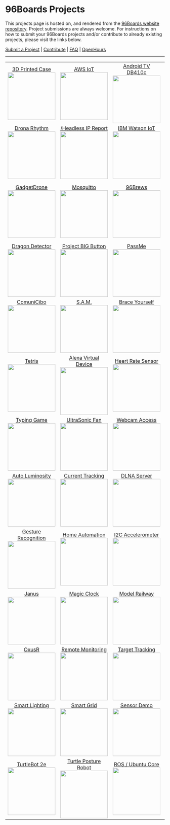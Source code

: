 # 96Boards Projects

This projects page is hosted on, and rendered from the [96Boards website repository](https://github.com/96boards/website/tree/master/96boards.org/Projects). Project submissions are always welcome. For instructions on how to submit your 96Boards projects and/or contribute to already existing projects, please visit the links below.

[Submit a Project](SUBMIT.md) | [Contribute](CONTRIBUTE.md) | [FAQ](FAQ.md) | [OpenHours](http://www.96boards.org/openhours/)

***

<table align="center">

<tr>

<td align="center"><a href="Archive/3DPrintCase/README.md">3D Printed Case</a><br><img src="https://github.com/96boards/website/blob/master/96boards.org/Projects/Archive/3DPrintCase/Images/3DPrintCase_FrontPage.png?raw=true" data-canonical-src="https://github.com/96boards/website/blob/master/96boards.org/Projects/Archive/3DPrintCase/Images/3DPrintCase_FrontPage.png?raw=true" width="150" height="150" /></td>

<td align="center"><a href="Archive/AWSIoT/README.md">AWS IoT</a><br><img src="https://github.com/96boards/website/blob/master/96boards.org/Projects/Archive/AWSIoT/Images/AWSIoT_FrontPage.png?raw=true" data-canonical-src="https://github.com/96boards/website/blob/master/96boards.org/Projects/Archive/AWSIoT/Images/AWSIoT_FrontPage.png?raw=true" width="150" height="150" /></td>

<td align="center"><a href="Archive/AndroidTV/README.md">Android TV DB410c</a><br><img src="https://github.com/96boards/website/blob/master/96boards.org/Projects/Archive/AndroidTV/Images/AndroidTVDB410c_FrontPage.png?raw=true" data-canonical-src="https://github.com/96boards/website/blob/master/96boards.org/Projects/Archive/AndroidTV/Images/AndroidTVDB410c_FrontPage.png?raw=true" width="150" height="150" /></td>

<td align="center"><a href="Archive/AudioMezz/README.md">Audio Mezz</a><br><img src="https://github.com/96boards/website/blob/master/96boards.org/Projects/Archive/AudioMezz/Images/AudioMezz_FrontPage.png?raw=true" data-canonical-src="https://github.com/96boards/website/blob/master/96boards.org/Projects/Archive/AudioMezz/Images/AudioMezz_FrontPage.png?raw=true" width="150" height="150" /></td>

<td align="center"><a href="Archive/BreakerBall/README.md">BreakerBall</a><br><img src="https://github.com/96boards/website/blob/master/96boards.org/Projects/Archive/BreakerBall/Images/BreakerBall_FrontPage.png?raw=true" data-canonical-src="https://github.com/96boards/website/blob/master/96boards.org/Projects/Archive/BreakerBall/Images/BreakerBall_FrontPage.png?raw=true" width="150" height="150" /></td>

</tr>

<tr>

<td align="center"><a href="Archive/DronaRhythm/README.md">Drona Rhythm</a><br><img src="https://github.com/96boards/website/blob/master/96boards.org/Projects/Archive/DronaRhythm/Images/DronaRhythm_FrontPage.png?raw=true" data-canonical-src="https://github.com/96boards/website/blob/master/96boards.org/Projects/Archive/DronaRhythm/Images/DronaRhythm_FrontPage.png?raw=true" width="150" height="150" /></td>

<td align="center"><a href="Archive//HeadlessIPReport/README.md">/Headless IP Report</a><br><img src="https://github.com/96boards/website/blob/master/96boards.org/Projects/Archive/HeadlessIPReport/Images/HeadlessIP_FrontPage.png?raw=true" data-canonical-src="https://github.com/96boards/website/blob/master/96boards.org/Projects/Archive/HeadlessIPReport/Images/HeadlessIP_FrontPage.png?raw=true" width="150" height="150" /></td>

<td align="center"><a href="Archive/IBMWatsonIoT/README.md">IBM Watson IoT</a><br><img src="https://github.com/96boards/website/blob/master/96boards.org/Projects/Archive/IBMWatsonIoT/Images/IBMWatson_FrontPage.png?raw=true" data-canonical-src="https://github.com/96boards/website/blob/master/96boards.org/Projects/Archive/IBMWatsonIoT/Images/IBMWatson_FrontPage.png?raw=true" width="150" height="150" /></td>

<td align="center"><a href="Archive/SeeingEyeRobot/README.md">Seeing Eye Robot</a><br><img src="https://github.com/96boards/website/blob/master/96boards.org/Projects/Archive/SeeingEyeRobot/Images/SeeingEyeRobot_FrontPage.png?raw=true" data-canonical-src="https://github.com/96boards/website/blob/master/96boards.org/Projects/Archive/SeeingEyeRobot/Images/SeeingEyeRobot_FrontPage.png?raw=true" width="150" height="150" /></td>

<td align="center"><a href="Archive/SmartCap/README.md">Smart Cap</a><br><img src="https://github.com/96boards/website/blob/master/96boards.org/Projects/Archive/SmartCap/Images/SmartCap_FrontPage.png?raw=true" data-canonical-src="https://github.com/96boards/website/blob/master/96boards.org/Projects/Archive/SmartCap/Images/SmartCap_FrontPage.png?raw=true" width="150" height="150" /></td>

</tr>

<tr>

<td align="center"><a href="Archive/GadgetDrone/README.md">GadgetDrone</a><br><img src="https://github.com/96boards/website/blob/master/96boards.org/Projects/Archive/GadgetDrone/Images/DroneKit_BOM.png?raw=true" data-canonical-src="https://github.com/96boards/website/blob/master/96boards.org/Projects/Archive/GadgetDrone/Images/DroneKit_BOM.png?raw=true" width="150" height="150" /></td>

<td align="center"><a href="Archive/Mosquitto/README.md">Mosquitto</a><br><img src="https://github.com/96boards/website/blob/master/96boards.org/Projects/Archive/Mosquitto/Images/MQTT_FrontPage.png?raw=true" data-canonical-src="https://github.com/96boards/website/blob/master/96boards.org/Projects/Archive/Mosquitto/Images/MQTT_FrontPage.png?raw=true" width="150" height="150" /></td>

<td align="center"><a href="Archive/96Brews/README.md">96Brews</a><br><img src="https://github.com/96boards/website/blob/master/96boards.org/Projects/Archive/96Brews/Images/96Brews_FrontPage.png?raw=true" data-canonical-src="https://github.com/96boards/website/blob/master/96boards.org/Projects/Archive/96Brews/Images/96Brews_FrontPage.png?raw=true" width="150" height="150" /></td>

<td align="center"><a href="Archive/KVM/README.md">KVM</a><br><img src="https://github.com/96boards/website/blob/master/96boards.org/Projects/Archive/KVM/Images/KVM_FrontPage.png?raw=true" data-canonical-src="https://github.com/96boards/website/blob/master/96boards.org/Projects/Archive/KVM/Images/KVM_FrontPage.png?raw=true" width="150" height="150" /></td>

<td align="center"><a href="Archive/Docker96BoardsCE/README.md">Docker on 96Boards</a><br><img src="https://github.com/96boards/website/blob/master/96boards.org/Projects/Archive/Docker96BoardsCE/Images/Docker_FrontPage.jpg?raw=true" data-canonical-src="https://github.com/96boards/website/blob/master/96boards.org/Projects/Archive/Docker96BoardsCE/Images/Docker_FrontPage.jpg?raw=true" width="150" height="150" /></td>

</tr>

<tr>

<td align="center"><a href="Archive/DragonDetector/README.md">Dragon Detector</a><br><img src="https://github.com/96boards/website/blob/master/96boards.org/Projects/Archive/DragonDetector/Images/DragonDetector_FrontPage.png?raw=true" data-canonical-src="https://github.com/96boards/website/blob/master/96boards.org/Projects/Archive/DragonDetector/Images/DragonDetector_FrontPage.png?raw=true" width="150" height="150" /></td>

<td align="center"><a href="Archive/ProjectBIGButton/README.md">Project BIG Button</a><br><img src="https://github.com/96boards/website/blob/master/96boards.org/Projects/Archive/ProjectBIGButton/Images/ProjectBIGButton_FrontPage.png?raw=true" data-canonical-src="https://github.com/96boards/website/blob/master/96boards.org/Projects/Archive/ProjectBIGButton/Images/ProjectBIGButton_FrontPage.png?raw=true" width="150" height="150" /></td>

<td align="center"><a href="Archive/PassMe/README.md">PassMe</a><br><img src="https://github.com/96boards/website/blob/master/96boards.org/Projects/Archive/PassMe/Images/PassMe_FrontPage.png?raw=true" data-canonical-src="https://github.com/96boards/website/blob/master/96boards.org/Projects/Archive/PassMe/Images/PassMe_FrontPage.png?raw=true" width="150" height="150" /></td>

<td align="center"><a href="Archive/SmartBoiler/README.md">Smart Boiler</a><br><img src="https://github.com/96boards/website/blob/master/96boards.org/Projects/Archive/SmartBoiler/Images/SmartBoiler_FrontPage.png?raw=true" data-canonical-src="https://github.com/96boards/website/blob/master/96boards.org/Projects/Archive/SmartBoiler/Images/SmartBoiler_FrontPage.png?raw=true" width="150" height="150" /></td>

<td align="center"><a href="Archive/HomeLights/README.md">Home Lights</a><br><img src="https://github.com/96boards/website/blob/master/96boards.org/Projects/Archive/HomeLights/Images/HomeLights_FrontPage.png?raw=true" data-canonical-src="https://github.com/96boards/website/blob/master/96boards.org/Projects/Archive/HomeLights/Images/HomeLights_FrontPage.png?raw=true" width="150" height="150" /></td>

</tr>

<tr>

<td align="center"><a href="Archive/ComuniCibo/README.md">ComuniCibo</a><br><img src="https://github.com/96boards/website/blob/master/96boards.org/Projects/Archive/ComuniCibo/Images/ComuniCibo_FrontPage.png?raw=true" data-canonical-src="https://github.com/96boards/website/blob/master/96boards.org/Projects/Archive/ComuniCibo/Images/ComuniCibo_FrontPage.png?raw=true" width="150" height="150" /></td>

<td align="center"><a href="Archive/SAM/README.md">S.A.M.</a><br><img src="https://github.com/96boards/website/blob/master/96boards.org/Projects/Archive/SAM/Images/SAM_FrontPage.png?raw=true" data-canonical-src="https://github.com/96boards/website/blob/master/96boards.org/Projects/Archive/SAM/Images/SAM_FrontPage.png?raw=true" width="150" height="150" /></td>

<td align="center"><a href="Archive/BraceYourself/README.md">Brace Yourself</a><br><img src="https://github.com/96boards/website/blob/master/96boards.org/Projects/Archive/BraceYourself/Images/BraceYourself_FrontPage.png?raw=true" data-canonical-src="https://github.com/96boards/website/blob/master/96boards.org/Projects/Archive/BraceYourself/Images/BraceYourself_FrontPage.png?raw=true" width="150" height="150" /></td>

<td align="center"><a href="Archive/SuperParking/README.md">Super Parking</a><br><img src="https://github.com/96boards/website/blob/master/96boards.org/Projects/Archive/SuperParking/Images/SuperParking_FrontPage.png?raw=true" data-canonical-src="https://github.com/96boards/website/blob/master/96boards.org/Projects/Archive/SuperParking/Images/SuperParking_FrontPage.png?raw=true" width="150" height="150" /></td>

<td align="center"><a href="Archive/SmartWeatherDisplaySystem/README.md">Weather Display</a><br><img src="https://github.com/96boards/website/blob/master/96boards.org/Projects/Archive/SmartWeatherDisplaySystem/Images/SmartWeather_FrontPage.png?raw=true" data-canonical-src="https://github.com/96boards/website/blob/master/96boards.org/Projects/Archive/SmartWeatherDisplaySystem/Images/SmartWeather_FrontPage.png?raw=true" width="150" height="150" /></td>

</tr>

<tr>

<td align="center"><a href="Archive/Tetris/README.md">Tetris</a><br><img src="https://github.com/96boards/website/blob/master/96boards.org/Projects/Archive/Tetris/Images/Tetris_FrontPage.png?raw=true" data-canonical-src="https://github.com/96boards/website/blob/master/96boards.org/Projects/Archive/Tetris/Images/Tetris_FrontPage.png?raw=true" width="150" height="150" /></td>

<td align="center"><a href="Archive/AmazonAlexaVirtualDevice/README.md">Alexa Virtual Device</a><br><img src="https://github.com/96boards/website/blob/master/96boards.org/Projects/Archive/AmazonAlexaVirtualDevice/Images/AmazonAlexa_FrontPage.png?raw=true" data-canonical-src="https://github.com/96boards/website/blob/master/96boards.org/Projects/Archive/AmazonAlexaVirtualDevice/Images/AmazonAlexa_FrontPage.png?raw=true" width="150" height="150" /></td>

<td align="center"><a href="Archive/EmulatorBLEHeartRateSensor/README.md">Heart Rate Sensor</a><br><img src="https://github.com/96boards/website/blob/master/96boards.org/Projects/Archive/EmulatorBLEHeartRateSensor/Images/EmulatingBLEHeartRateSensor_FrontPage.png?raw=true" data-canonical-src="https://github.com/96boards/website/blob/master/96boards.org/Projects/Archive/EmulatorBLEHeartRateSensor/Images/EmulatingBLEHeartRateSensor_FrontPage.png?raw=true" width="150" height="150" /></td>

<td align="center"><a href="Archive/FlameRecognition/README.md">Flame Recognition</a><br><img src="https://github.com/96boards/website/blob/master/96boards.org/Projects/Archive/FlameRecognition/Images/FlameRecognition_FrontPage.png?raw=true" data-canonical-src="https://github.com/96boards/website/blob/master/96boards.org/Projects/Archive/FlameRecognition/Images/FlameRecognition_FrontPage.png?raw=true" width="150" height="150" /></td>

<td align="center"><a href="Archive/LaserImageingandModeling/README.md">Laser Image/Model</a><br><img src="https://github.com/96boards/website/blob/master/96boards.org/Projects/Archive/LaserImageingandModeling/Images/LaserImaging_FrontPage.png?raw=true" data-canonical-src="https://github.com/96boards/website/blob/master/96boards.org/Projects/Archive/LaserImageingandModeling/Images/LaserImaging_FrontPage.png?raw=true" width="150" height="150" /></td>

</tr>

<tr>

<td align="center"><a href="Archive/TypingGame/README.md">Typing Game</a><br><img src="https://github.com/96boards/website/blob/master/96boards.org/Projects/Archive/TypingGame/Images/TypingGame_FrontPage.png?raw=true" data-canonical-src="https://github.com/96boards/website/blob/master/96boards.org/Projects/Archive/TypingGame/Images/TypingGame_FrontPage.png?raw=true" width="150" height="150" /></td>

<td align="center"><a href="Archive/UltraSonicFan/README.md">UltraSonic Fan</a><br><img src="https://github.com/96boards/website/blob/master/96boards.org/Projects/Archive/UltraSonicFan/Images/UltraSonicFan_FrontPage.png?raw=true" data-canonical-src="https://github.com/96boards/website/blob/master/96boards.org/Projects/Archive/UltraSonicFan/Images/UltraSonicFan_FrontPage.png?raw=true" width="150" height="150" /></td>

<td align="center"><a href="Archive/WebcamBrowserAccess/README.md">Webcam Access</a><br><img src="https://github.com/96boards/website/blob/master/96boards.org/Projects/Archive/WebcamBrowserAccess/Images/BrowserWebcamAccess_FrontPage.png?raw=true" data-canonical-src="https://github.com/96boards/website/blob/master/96boards.org/Projects/Archive/WebcamBrowserAccess/Images/BrowserWebcamAccess_FrontPage.png?raw=true" width="150" height="150" /></td>

<td align="center"><a href="Archive/AOSPTVHikey/README.md">HiKey AOSP TV</a><br><img src="https://github.com/96boards/website/blob/master/96boards.org/Projects/Archive/AOSPTVHikey/Images/AOSPTV_FrontPage.png?raw=true" data-canonical-src="https://github.com/96boards/website/blob/master/96boards.org/Projects/Archive/AOSPTVHikey/Images/AOSPTV_FrontPage.png?raw=true" width="150" height="150" /></td>

<td align="center"><a href="Archive/AutoBreathalyzer/README.md">Auto Breathalyzer</a><br><img src="https://github.com/96boards/website/blob/master/96boards.org/Projects/Archive/AutoBreathalyzer/Images/AutoBreathalyzer_FrontPage.png?raw=true" data-canonical-src="https://github.com/96boards/website/blob/master/96boards.org/Projects/Archive/AutoBreathalyzer/Images/AutoBreathalyzer_FrontPage.png?raw=true" width="150" height="150" /></td>

</tr>

<tr>

<td align="center"><a href="Archive/AutoLuminosity/README.md">Auto Luminosity</a><br><img src="https://github.com/96boards/website/blob/master/96boards.org/Projects/Archive/AutoLuminosity/Images/AutoLuminosity_FrontPage.png?raw=true" data-canonical-src="https://github.com/96boards/website/blob/master/96boards.org/Projects/Archive/AutoLuminosity/Images/AutoLuminosity_FrontPage.png?raw=true" width="150" height="150" /></td>

<td align="center"><a href="Archive/CurrentTracking/README.md">Current Tracking</a><br><img src="https://github.com/96boards/website/blob/master/96boards.org/Projects/Archive/CurrentTracking/Images/CurrentTracking_FrontPage.png?raw=true" data-canonical-src="https://github.com/96boards/website/blob/master/96boards.org/Projects/Archive/CurrentTracking/Images/CurrentTracking_FrontPage.png?raw=true" width="150" height="150" /></td>

<td align="center"><a href="Archive/DLNAMediaServer/README.md">DLNA Server</a><br><img src="https://github.com/96boards/website/blob/master/96boards.org/Projects/Archive/DLNAMediaServer/Images/DLNAServer_FrontPage1.png?raw=true" data-canonical-src="https://github.com/96boards/website/blob/master/96boards.org/Projects/Archive/DLNAMediaServer/Images/DLNAServer_FrontPage1.png?raw=true" width="150" height="150" /></td>

<td align="center"><a href="Archive/DigitalAlbum/README.md">Digital Album</a><br><img src="https://github.com/96boards/website/blob/master/96boards.org/Projects/Archive/DigitalAlbum/Images/DigitalAlbum_FrontPage1.png?raw=true" data-canonical-src="https://github.com/96boards/website/blob/master/96boards.org/Projects/Archive/DigitalAlbum/Images/DigitalAlbum_FrontPage1.png?raw=true" width="150" height="150" /></td>

<td align="center"><a href="Archive/GPIOSTEMWorkshop/README.md">STEM Workshop</a><br><img src="https://github.com/96boards/website/blob/master/96boards.org/Projects/Archive/GPIOSTEMWorkshop/Images/GPIOWorkshop_FrontPage.png?raw=true" data-canonical-src="https://github.com/96boards/website/blob/master/96boards.org/Projects/Archive/GPIOSTEMWorkshop/Images/GPIOWorkshop_FrontPage.png?raw=true" width="150" height="150" /></td>

</tr>

<tr>

<td align="center"><a href="Archive/HandGestureRecognition/README.md">Gesture Recognition</a><br><img src="https://github.com/96boards/website/blob/master/96boards.org/Projects/Archive/HandGestureRecognition/Images/HandGestureRecognition_FrontPage.png?raw=true" data-canonical-src="https://github.com/96boards/website/blob/master/96boards.org/Projects/Archive/HandGestureRecognition/Images/HandGestureRecognition_FrontPage.png?raw=true" width="150" height="150" /></td>

<td align="center"><a href="Archive/HomeAutomation/README.md">Home Automation</a><br><img src="https://github.com/96boards/website/blob/master/96boards.org/Projects/Archive/HomeAutomation/Images/HomeAutomation_FrontPage.png?raw=true" data-canonical-src="https://github.com/96boards/website/blob/master/96boards.org/Projects/Archive/HomeAutomation/Images/HomeAutomation_FrontPage.png?raw=true" width="150" height="150" /></td>

<td align="center"><a href="Archive/I2CAccelerometer/README.md">I2C Accelerometer</a><br><img src="https://github.com/96boards/website/blob/master/96boards.org/Projects/Archive/I2CAccelerometer/Images/I2CAccel_FrontPage.png?raw=true" data-canonical-src="https://github.com/96boards/website/blob/master/96boards.org/Projects/Archive/I2CAccelerometer/Images/I2CAccel_FrontPage.png?raw=true" width="150" height="150" /></td>

<td align="center"><a href="Archive/e-BillBreaker/README.md">HiKey AOSP TV</a><br><img src="https://github.com/96boards/website/blob/master/96boards.org/Projects/Archive/e-BillBreaker/Images/BillBreaker_FrontPage1.png?raw=true" data-canonical-src="https://github.com/96boards/website/blob/master/96boards.org/Projects/Archive/e-BillBreaker/Images/BillBreaker_FrontPage1.png?raw=true" width="150" height="150" /></td>

<td align="center"><a href="Archive/IBMWatsonSensorRead/README.md">IBM Watson</a><br><img src="https://github.com/96boards/website/blob/master/96boards.org/Projects/Archive/IBMWatsonSensorRead/Images/IBMWatson_FrontPage.png?raw=true" data-canonical-src="https://github.com/96boards/website/blob/master/96boards.org/Projects/Archive/IBMWatsonSensorRead/Images/IBMWatson_FrontPage.png?raw=true" width="150" height="150" /></td>

</tr>

<tr>

<td align="center"><a href="Archive/Janus/README.md">Janus</a><br><img src="https://github.com/96boards/website/blob/master/96boards.org/Projects/Archive/Janus/Images/Janus_FrontPage.png?raw=true" data-canonical-src="https://github.com/96boards/website/blob/master/96boards.org/Projects/Archive/Janus/Images/Janus_FrontPage.png?raw=true" width="150" height="150" /></td>

<td align="center"><a href="Archive/MagicCheck-inClock/README.md">Magic Clock</a><br><img src="https://github.com/96boards/website/blob/master/96boards.org/Projects/Archive/MagicCheck-inClock/Images/MagicClock_FrontPage.png?raw=true" data-canonical-src="https://github.com/96boards/website/blob/master/96boards.org/Projects/Archive/MagicCheck-inClock/Images/MagicClock_FrontPage.png?raw=true" width="150" height="150" /></td>

<td align="center"><a href="Archive/ModelRailway/README.md">Model Railway</a><br><img src="https://github.com/96boards/website/blob/master/96boards.org/Projects/Archive/ModelRailway/Images/ModelRailway_FrontPage.png?raw=true" data-canonical-src="https://github.com/96boards/website/blob/master/96boards.org/Projects/Archive/ModelRailway/Images/ModelRailway_FrontPage.png?raw=true" width="150" height="150" /></td>

<td align="center"><a href="Archive/NFCSmartAccess/README.md">NFC Smart Access</a><br><img src="https://github.com/96boards/website/blob/master/96boards.org/Projects/Archive/NFCSmartAccess/Images/NFC_FrontPage.png?raw=true" data-canonical-src="https://github.com/96boards/website/blob/master/96boards.org/Projects/Archive/NFCSmartAccess/Images/NFC_FrontPage.png?raw=true" width="150" height="150" /></td>

<td align="center"><a href="Archive/NeedyTrashcan/README.md">Needy Trashcan</a><br><img src="https://github.com/96boards/website/blob/master/96boards.org/Projects/Archive/NeedyTrashcan/Images/NeedyTrashcan_FrontPage.png?raw=true" data-canonical-src="https://github.com/96boards/website/blob/master/96boards.org/Projects/Archive/NeedyTrashcan/Images/NeedyTrashcan_FrontPage.png?raw=true" width="150" height="150" /></td>

</tr>

<tr>

<td align="center"><a href="Archive/OxusR/README.md">OxusR</a><br><img src="https://github.com/96boards/website/blob/master/96boards.org/Projects/Archive/OxusR/Images/OXUS_FrontPage.png?raw=true" data-canonical-src="https://github.com/96boards/website/blob/master/96boards.org/Projects/Archive/OxusR/Images/OXUS_FrontPage.png?raw=true" width="150" height="150" /></td>

<td align="center"><a href="Archive/RemoteMonitoring/README.md">Remote Monitoring</a><br><img src="https://github.com/96boards/website/blob/master/96boards.org/Projects/Archive/RemoteMonitoring/Images/RemoteMonitor_FrontPage.png?raw=true" data-canonical-src="https://github.com/96boards/website/blob/master/96boards.org/Projects/Archive/RemoteMonitoring/Images/RemoteMonitor_FrontPage.png?raw=true" width="150" height="150" /></td>

<td align="center"><a href="Archive/RemoteVideoTargetTracking/README.md">Target Tracking</a><br><img src="https://github.com/96boards/website/blob/master/96boards.org/Projects/Archive/RemoteVideoTargetTracking/Images/VideoMonitor_FrontPage.png?raw=true" data-canonical-src="https://github.com/96boards/website/blob/master/96boards.org/Projects/Archive/RemoteVideoTargetTracking/Images/VideoMonitor_FrontPage.png?raw=true" width="150" height="150" /></td>

<td align="center"><a href="Archive/Vision4all/README.md">Vision 4all</a><br><img src="https://github.com/96boards/website/blob/master/96boards.org/Projects/Archive/Vision4all/Images/Vision4all_FrontPage.png?raw=true" data-canonical-src="https://github.com/96boards/website/blob/master/96boards.org/Projects/Archive/Vision4all/Images/Vision4all_FrontPage.png?raw=true" width="150" height="150" /></td>

<td align="center"><a href="Archive/SunlightSensor/README.md">Sunlight Sensor</a><br><img src="https://github.com/96boards/website/blob/master/96boards.org/Projects/Archive/SunlightSensor/Images/SunlightSensor_FrontPage.png?raw=true" data-canonical-src="https://github.com/96boards/website/blob/master/96boards.org/Projects/Archive/SunlightSensor/Images/SunlightSensor_FrontPage.png?raw=true" width="150" height="150" /></td>

</tr>

<tr>

<td align="center"><a href="Archive/SmartLighting/README.md">Smart Lighting</a><br><img src="https://github.com/96boards/website/blob/master/96boards.org/Projects/Archive/SmartLighting/Images/SmartLight_FrontPage.png?raw=true" data-canonical-src="https://github.com/96boards/website/blob/master/96boards.org/Projects/Archive/SmartLighting/Images/SmartLight_FrontPage.png?raw=true" width="150" height="150" /></td>

<td align="center"><a href="Archive/SmartGridEnergyMeter/README.md">Smart Grid</a><br><img src="https://github.com/96boards/website/blob/master/96boards.org/Projects/Archive/SmartGridEnergyMeter/Images/SmartGrid_FrontPage.png?raw=true" data-canonical-src="https://github.com/96boards/website/blob/master/96boards.org/Projects/Archive/SmartGridEnergyMeter/Images/SmartGrid_FrontPage.png?raw=true" width="150" height="150" /></td>

<td align="center"><a href="Archive/SensorDemo/README.md">Sensor Demo</a><br><img src="https://github.com/96boards/website/blob/master/96boards.org/Projects/Archive/SensorDemo/Images/SensorDemo_FrontPage.png?raw=true" data-canonical-src="https://github.com/96boards/website/blob/master/96boards.org/Projects/Archive/SensorDemo/Images/SensorDemo_FrontPage.png?raw=true" width="150" height="150" /></td>

<td align="center"><a href="Archive/ROVWindowsIoT/README.md">ROV Windows IoT</a><br><img src="https://github.com/96boards/website/blob/master/96boards.org/Projects/Archive/ROVWindowsIoT/Images/ROV_FrontPage.png?raw=true" data-canonical-src="https://github.com/96boards/website/blob/master/96boards.org/Projects/Archive/ROVWindowsIoT/Images/ROV_FrontPage.png?raw=true" width="150" height="150" /></td>

<td align="center"><a href="Archive/WinIoTNetwork/README.md">Win IoT Network</a><br><img src="https://github.com/96boards/website/blob/master/96boards.org/Projects/Archive/WinIoTNetwork/Images/WindowsIoT_FrontPage.png?raw=true" data-canonical-src="https://github.com/96boards/website/blob/master/96boards.org/Projects/Archive/WinIoTNetwork/Images/WindowsIoT_FrontPage.png?raw=true" width="150" height="150" /></td>

</tr>

<tr>

<td align="center"><a href="Archive/TurtleBot2e/README.md">TurtleBot 2e</a><br><img src="https://github.com/96boards/website/blob/master/96boards.org/Projects/Archive/TurtleBot2e/Images/Turtlebot2e_FrontPage.png?raw=true" data-canonical-src="https://github.com/96boards/website/blob/master/96boards.org/Projects/Archive/TurtleBot2e/Images/Turtlebot2e_FrontPage.png?raw=true" width="150" height="150" /></td>

<td align="center"><a href="Archive/TurtlePostureRobot/README.md">Turtle Posture Robot</a><br><img src="https://github.com/96boards/website/blob/master/96boards.org/Projects/Archive/TurtlePostureRobot/Images/TurtlePostureBot_FrontPage.png?raw=true" data-canonical-src="https://github.com/96boards/website/blob/master/96boards.org/Projects/Archive/TurtlePostureRobot/Images/TurtlePostureBot_FrontPage.png?raw=true" width="150" height="150" /></td>

<td align="center"><a href="Archive/ROSProductionUbuntuCore/README.md">ROS / Ubuntu Core</a><br><img src="https://github.com/96boards/website/blob/master/96boards.org/Projects/Template/Images/Share_image.png?raw=true" data-canonical-src="https://github.com/96boards/website/blob/master/96boards.org/Projects/Template/Images/Share_image.png?raw=true" width="150" height="150" /></td>

<td align="center"><a href="SUBMIT.md">Submit your project!</a><br><img src="https://github.com/96boards/website/blob/master/96boards.org/Projects/Template/Images/Share_image.png?raw=true" data-canonical-src="https://github.com/96boards/website/blob/master/96boards.org/Projects/Template/Images/Share_image.png?raw=true" width="150" height="150" /></td>

<td align="center"><a href="SUBMIT.md">Submit your project!</a><br><img src="https://github.com/96boards/website/blob/master/96boards.org/Projects/Template/Images/Share_image.png?raw=true" data-canonical-src="https://github.com/96boards/website/blob/master/96boards.org/Projects/Template/Images/Share_image.png?raw=true" width="150" height="150" /></td>

</tr>


</table>




